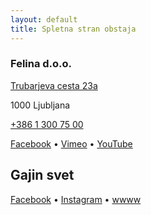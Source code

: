 ```yaml
---
layout: default
title: Spletna stran obstaja
---
```


### Felina d.o.o.

[Trubarjeva cesta 23a](https://goo.gl/maps/Nw6mK8xrFSz4WBLY8)

1000 Ljubljana

<a href="tel:+38613007500">+386 1 300 75 00</a>

[Facebook](https://www.facebook.com/felinafilm/?__tn__=%2Cd%2CP-R&eid=ARBZCqiR4j9u9UqS8qZtehPiGacmA1qCELQ2MHTes7qEDshAEwoqd8W7hE1pNIewJ_OtbS9nAvYSMR4b) • [Vimeo](https://vimeo.com/felinafilms) • [YouTube](https://www.youtube.com/channel/UCJF_X1SSICIfqyXspHynLWw/videos) 

## Gajin svet

[Facebook](https://www.facebook.com/GajinSvet/) • [Instagram](https://www.instagram.com/gajinsvet/) • [wwww](https://gajinsvet.si/)